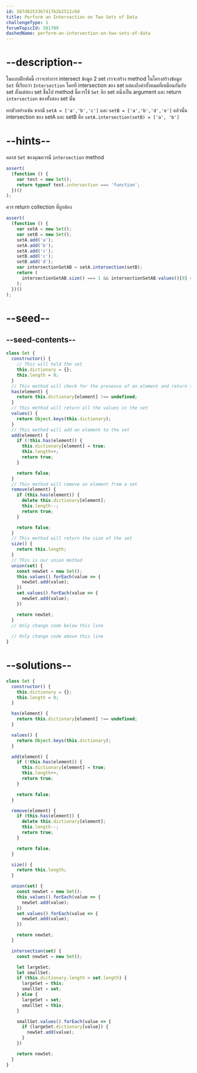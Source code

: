 ```yaml
---
id: 587d8253367417b2b2512c6d
title: Perform an Intersection on Two Sets of Data
challengeType: 1
forumTopicId: 301709
dashedName: perform-an-intersection-on-two-sets-of-data
---
```


# --description--

ในแบบฝึกหัดนี้ เราจะทำการ intersect ข้อมูล 2  set  เราจะสร้าง method ในโครงสร้างข้อมูล `Set` ที่เรียกว่า `Intersection` โดยที่ intersection ของ set แสดงถึงค่าทั้งหมดที่เหมือนกันกับ set ตั้งแต่สอง set ขึ้นไป method นี้ควรใช้ `Set` อีก set หนึ่งเป็น argument และ return `intersection` ของทั้งสอง set นั้น

ยกตัวอย่างเช่น หากมี `setA = ['a','b','c']` และ `setB = ['a','b','d','e']` แล้วนั้น intersection ของ setA และ setB คือ `setA.intersection(setB) = ['a', 'b']`

# --hints--

คลาส `Set` ของคุณควรมี `intersection` method

```js
assert(
  (function () {
    var test = new Set();
    return typeof test.intersection === 'function';
  })()
);
```

ควร return collection ที่ถูกต้อง

```js
assert(
  (function () {
    var setA = new Set();
    var setB = new Set();
    setA.add('a');
    setA.add('b');
    setA.add('c');
    setB.add('c');
    setB.add('d');
    var intersectionSetAB = setA.intersection(setB);
    return (
      intersectionSetAB.size() === 1 && intersectionSetAB.values()[0] === 'c'
    );
  })()
);
```

# --seed--

## --seed-contents--

```js
class Set {
  constructor() {
    // This will hold the set
    this.dictionary = {};
    this.length = 0;
  }
  // This method will check for the presence of an element and return true or false
  has(element) {
    return this.dictionary[element] !== undefined;
  }
  // This method will return all the values in the set
  values() {
    return Object.keys(this.dictionary);
  }
  // This method will add an element to the set
  add(element) {
    if (!this.has(element)) {
      this.dictionary[element] = true;
      this.length++;
      return true;
    }

    return false;
  }
  // This method will remove an element from a set
  remove(element) {
    if (this.has(element)) {
      delete this.dictionary[element];
      this.length--;
      return true;
    }

    return false;
  }
  // This method will return the size of the set
  size() {
    return this.length;
  }
  // This is our union method 
  union(set) {
    const newSet = new Set();
    this.values().forEach(value => {
      newSet.add(value);
    })
    set.values().forEach(value => {
      newSet.add(value);
    })

    return newSet;
  }
  // Only change code below this line
  
  // Only change code above this line
}
```

# --solutions--

```js
class Set {
  constructor() {
    this.dictionary = {};
    this.length = 0;
  }

  has(element) {
    return this.dictionary[element] !== undefined;
  }

  values() {
    return Object.keys(this.dictionary);
  }

  add(element) {
    if (!this.has(element)) {
      this.dictionary[element] = true;
      this.length++;
      return true;
    }

    return false;
  }

  remove(element) {
    if (this.has(element)) {
      delete this.dictionary[element];
      this.length--;
      return true;
    }

    return false;
  }

  size() {
    return this.length;
  }

  union(set) {
    const newSet = new Set();
    this.values().forEach(value => {
      newSet.add(value);
    })
    set.values().forEach(value => {
      newSet.add(value);
    })

    return newSet;
  }

  intersection(set) {
    const newSet = new Set();

    let largeSet;
    let smallSet;
    if (this.dictionary.length > set.length) {
      largeSet = this;
      smallSet = set;
    } else {
      largeSet = set;
      smallSet = this;
    }

    smallSet.values().forEach(value => {
      if (largeSet.dictionary[value]) {
        newSet.add(value);
      }
    })

    return newSet;
  }
}
```
